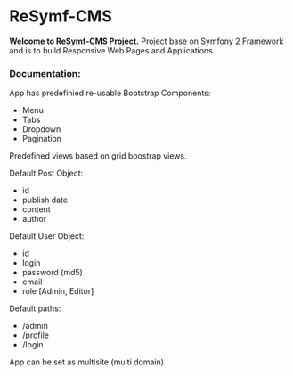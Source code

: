 ReSymf-CMS
========================
<b>Welcome to ReSymf-CMS Project.</b> Project base on Symfony 2 Framework and is to build Responsive Web Pages and Applications.

<h3>Documentation:</h3>
App has predefinied re-usable Bootstrap Components:

* Menu
* Tabs
* Dropdown
* Pagination

Predefined views based on grid boostrap views.

Default Post Object:

* id
* publish date
* content
* author

Default User Object: 

* id
* login
* password (md5)
* email
* role [Admin, Editor]

Default paths:

* /admin
* /profile
* /login

App can be set as multisite (multi domain)



